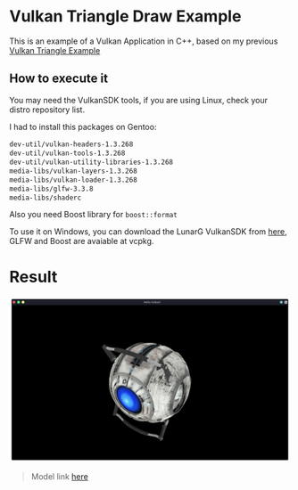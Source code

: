 # Vulkan Triangle Draw Example

This is an example of a Vulkan Application in C++, based on my previous [Vulkan Triangle Example](https://github.com/Azrielx86/VulkanTriangle)

## How to execute it

You may need the VulkanSDK tools, if you are using Linux, check your distro repository list.

I had to install this packages on Gentoo:

```
dev-util/vulkan-headers-1.3.268
dev-util/vulkan-tools-1.3.268
dev-util/vulkan-utility-libraries-1.3.268
media-libs/vulkan-layers-1.3.268
media-libs/vulkan-loader-1.3.268
media-libs/glfw-3.3.8
media-libs/shaderc
```

Also you need Boost library for `boost::format`

To use it on Windows, you can download the LunarG VulkanSDK from [here](https://vulkan.lunarg.com/#new_tab), GLFW and Boost are avaiable at vcpkg.

# Result

![](./doc/weathley.png)

> Model link [here](https://sketchfab.com/3d-models/wheatley-core-from-portal-2-original-c1bdc8523a8849bd81d6aa901daa409f)

